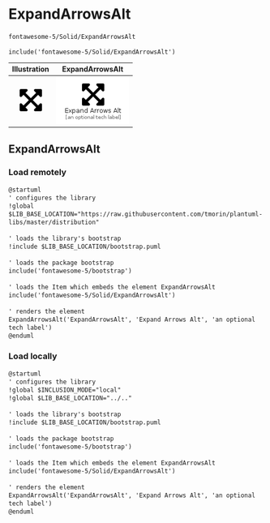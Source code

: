 # ExpandArrowsAlt


```text
fontawesome-5/Solid/ExpandArrowsAlt
```

```text
include('fontawesome-5/Solid/ExpandArrowsAlt')
```



| Illustration | ExpandArrowsAlt |
| :---: | :---: |
| ![illustration for Illustration](../../fontawesome-5/Solid/ExpandArrowsAlt.png) | ![illustration for ExpandArrowsAlt](../../fontawesome-5/Solid/ExpandArrowsAlt.Local.png) |




## ExpandArrowsAlt

### Load remotely
```plantuml
@startuml
' configures the library
!global $LIB_BASE_LOCATION="https://raw.githubusercontent.com/tmorin/plantuml-libs/master/distribution"

' loads the library's bootstrap
!include $LIB_BASE_LOCATION/bootstrap.puml

' loads the package bootstrap
include('fontawesome-5/bootstrap')

' loads the Item which embeds the element ExpandArrowsAlt
include('fontawesome-5/Solid/ExpandArrowsAlt')

' renders the element
ExpandArrowsAlt('ExpandArrowsAlt', 'Expand Arrows Alt', 'an optional tech label')
@enduml
```

### Load locally
```plantuml
@startuml
' configures the library
!global $INCLUSION_MODE="local"
!global $LIB_BASE_LOCATION="../.."

' loads the library's bootstrap
!include $LIB_BASE_LOCATION/bootstrap.puml

' loads the package bootstrap
include('fontawesome-5/bootstrap')

' loads the Item which embeds the element ExpandArrowsAlt
include('fontawesome-5/Solid/ExpandArrowsAlt')

' renders the element
ExpandArrowsAlt('ExpandArrowsAlt', 'Expand Arrows Alt', 'an optional tech label')
@enduml
```

